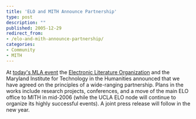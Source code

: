 ```yaml
---
title: 'ELO and MITH Announce Partnership'
type: post
description: ""
published: 2005-12-29
redirect_from: 
- /elo-and-mith-announce-partnership/
categories:
- Community
- MITH
---
```

At [today's MLA event](http://www.eliterature.org/2005/12/e-lit-and-new-media-happy-hour-at-mla/) the [Electronic Literature Organization](http://www.eliterature.org) and the Maryland Institute for Technology in the Humanities announced that we have agreed on the principles of a wide-ranging partnership. Plans in the works include research projects, conferences, and a move of the main ELO office to MITH in mid-2006 (while the UCLA ELO node will continue to organize its highly successful events). A joint press release will follow in the new year.
